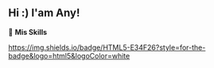 ## Hi :) I'am Any!

🚀 **Mis Skills**

https://img.shields.io/badge/HTML5-E34F26?style=for-the-badge&logo=html5&logoColor=white

